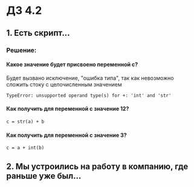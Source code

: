 # ДЗ 4.2

## 1. Есть скрипт...
### Решение:
#### Какое значение будет присвоено переменной c?

Будет вызвано исключение, "ошибка типа", так как невозможно сложить стоку с целочисленным значением
```
TypeError: unsupported operand type(s) for +: 'int' and 'str'
```

#### Как получить для переменной c значение 12?
```
c = str(a) + b
```
#### Как получить для переменной c значение 3?
```
c = a + int(b)
```

## 2. Мы устроились на работу в компанию, где раньше уже был...
